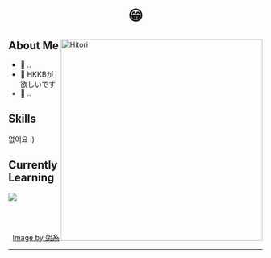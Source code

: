 <h1 align="center"> 😁 </h1>

<div>
<img align="right" width="400" alt="Hitori" src="https://pbs.twimg.com/media/FlDaH2LaEAY1NlM?format=jpg&name=large"/>

<h2> About Me </h2>
  
- 🏫 ..
- 💭 HKKBが欲しいです
- 🖤 ..
  
<h2> Skills </h2>
 <p>없어요 :)</p>
  
<h2> Currently Learning </h2>
  <img src = "https://skillicons.dev/icons?i=laravel">

</br></br>
  
<div align="right">
  <a href="https://twitter.com/k4itoh">Image by 架糸</a>
<div>


------

  
